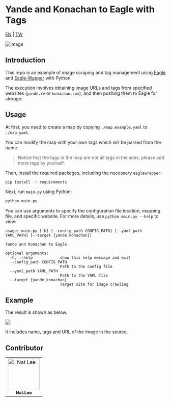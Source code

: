 # Yande and Konachan to Eagle with Tags

[EN](./README.md) | [TW](./README.TW.md)

![image](https://user-images.githubusercontent.com/10178964/234870235-f0dbe874-c1e8-4320-9c52-d6d920fa274d.png)

## Introduction

This repo is an example of image scraping and tag management using [Eagle](https://eagle.cool/) and [Eagle-Wapper](https://github.com/NatLee/Eagle-Wrapper) with Python.

The execution involves obtaining image URLs and tags from specified websites (`yande.re` or `konachan.com`), and then pushing them to Eagle for storage.

## Usage

At first, you need to create a map by copying `./map.example.yaml` to `./map.yaml`.

You can modify the map with your own tags which will be parsed from the name.

> Notice that the tags in the map are not all tags in the sites, please add more tags by yourself.

Then, install the required packages, including the necessary `eaglewrapper`:

```bash
pip install -r requirements
```

Next, run `main.py` using Python:

```bash
python main.py
```

You can use arguments to specify the configuration file location, mapping file, and specific website. For more details, use `python main.py --help` to view:

```
usage: main.py [-h] [--config_path CONFIG_PATH] [--yaml_path YAML_PATH] [--target {yande,konachan}]

Yande and Konachan to Eagle

optional arguments:
  -h, --help            show this help message and exit
  --config_path CONFIG_PATH
                        Path to the config file
  --yaml_path YAML_PATH
                        Path to the YAML file
  --target {yande,konachan}
                        Target site for image crawling
```

## Example

The result is shown as below.

![](./doc/sample.png)

It includes name, tags and URL of the image in the source.


## Contributor

<!-- ALL-CONTRIBUTORS-LIST:START - Do not remove or modify this section -->
<!-- prettier-ignore-start -->
<!-- markdownlint-disable -->
<table>
  <tbody>
    <tr>
      <td align="center"><a href="https://github.com/NatLee"><img src="https://avatars.githubusercontent.com/u/10178964?v=3?s=100" width="100px;" alt="Nat Lee"/><br /><sub><b>Nat Lee</b></sub></a></td>
    </tr>
  </tbody>
</table>

<!-- markdownlint-restore -->
<!-- prettier-ignore-end -->

<!-- ALL-CONTRIBUTORS-LIST:END -->

